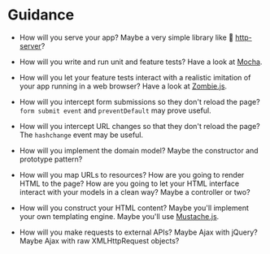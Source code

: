 # Guidance

* How will you serve your app? Maybe a very simple library like :pill: [http-server](../pills/http_server.md)?

* How will you write and run unit and feature tests? Have a look at [Mocha](https://mochajs.org).

* How will you let your feature tests interact with a realistic imitation of your app running in a web browser? Have a look at [Zombie.js](http://zombie.js.org).

* How will you intercept form submissions so they don't reload the page? `form submit event` and `preventDefault` may prove useful.

* How will you intercept URL changes so that they don't reload the page? The `hashchange` event may be useful.

* How will you implement the domain model? Maybe the constructor and prototype pattern?

* How will you map URLs to resources? How are you going to render HTML to the page? How are you going to let your HTML interface interact with your models in a clean way? Maybe a controller or two?

* How will you construct your HTML content? Maybe you'll implement your own templating engine.  Maybe you'll use [Mustache.js](https://github.com/janl/mustache.js).

* How will you make requests to external APIs? Maybe Ajax with jQuery? Maybe Ajax with raw XMLHttpRequest objects?
